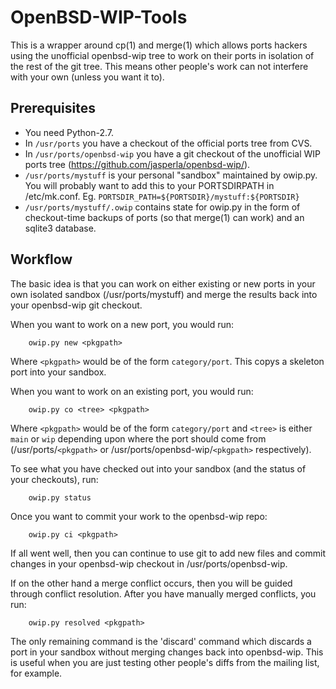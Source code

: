OpenBSD-WIP-Tools
=================

This is a wrapper around cp(1) and merge(1) which allows ports hackers using
the unofficial openbsd-wip tree to work on their ports in isolation of the
rest of the git tree. This means other people's work can not interfere with
your own (unless you want it to).

Prerequisites
-------------

 * You need Python-2.7.
 * In `/usr/ports` you have a checkout of the official ports tree from CVS.
 * In `/usr/ports/openbsd-wip` you have a git checkout of the unofficial WIP
   ports tree (https://github.com/jasperla/openbsd-wip/).
 * `/usr/ports/mystuff` is your personal "sandbox" maintained by owip.py.
   You will probably want to add this to your PORTSDIRPATH in /etc/mk.conf.
   Eg. `PORTSDIR_PATH=${PORTSDIR}/mystuff:${PORTSDIR}`
 * `/usr/ports/mystuff/.owip` contains state for owip.py in the form
    of checkout-time backups of ports (so that merge(1) can work) and
    an sqlite3 database.

Workflow
--------

The basic idea is that you can work on either existing or new ports in
your own isolated sandbox (/usr/ports/mystuff) and merge the results
back into your openbsd-wip git checkout.

When you want to work on a new port, you would run:

        owip.py new <pkgpath>

Where `<pkgpath>` would be of the form `category/port`. This copys a skeleton port
into your sandbox.

When you want to work on an existing port, you would run:

        owip.py co <tree> <pkgpath>

Where `<pkgpath>` would be of the form `category/port` and `<tree>` is
either `main` or `wip` depending upon where the port should come from
(/usr/ports/`<pkgpath>` or /usr/ports/openbsd-wip/`<pkgpath>` respectively).

To see what you have checked out into your sandbox (and the status of
your checkouts), run:

        owip.py status

Once you want to commit your work to the openbsd-wip repo:

        owip.py ci <pkgpath>

If all went well, then you can continue to use git to add new files and
commit changes in your openbsd-wip checkout in /usr/ports/openbsd-wip.

If on the other hand a merge conflict occurs, then you will be guided through
conflict resolution. After you have manually merged conflicts, you run:

        owip.py resolved <pkgpath>

The only remaining command is the 'discard' command which discards a
port in your sandbox without merging changes back into openbsd-wip. This
is useful when you are just testing other people's diffs from the
mailing list, for example.
